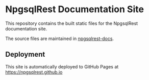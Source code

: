 # NpgsqlRest Documentation Site

This repository contains the built static files for the NpgsqlRest documentation site.

The source files are maintained in [npgsqlrest-docs](https://github.com/NpgsqlRest/npgsqlrest-docs).

## Deployment

This site is automatically deployed to GitHub Pages at https://npgsqlrest.github.io
